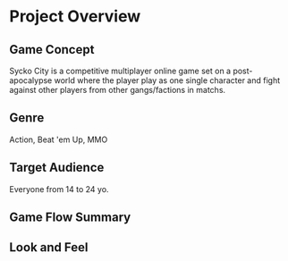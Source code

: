# Project Overview

## Game Concept
Sycko City is a competitive multiplayer online game set on a post-apocalypse world where the player play as one single character and fight against other players from other gangs/factions in matchs.

## Genre
Action, Beat 'em Up, MMO

## Target Audience
Everyone from 14 to 24 yo.

## Game Flow Summary


## Look and Feel
